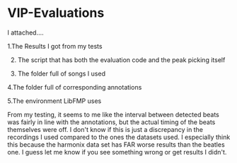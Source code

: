 # VIP-Evaluations

I attached....

  1.The Results I got from my tests
  
 2. The script that has both the evaluation code and the peak picking itself
  
 3. The folder full of songs I used
  
  4.The folder full of corresponding annotations
  
  5.The environment LibFMP uses
  
From my testing, it seems to me like the interval between detected beats was fairly in line with the annotations, but the actual timing of the beats themselves were off. I don't know if this is just a discrepancy in the recordings I used compared to the ones the datasets used. I especially think this because the harmonix data set has FAR worse results than the beatles one. I guess let me know if you see something wrong or get results I didn't.
